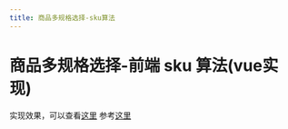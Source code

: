 ```yaml
---
title: 商品多规格选择-sku算法
---
```


# 商品多规格选择-前端 sku 算法(vue实现)

实现效果，可以查看[这里](https://codesandbox.io/s/sku-algorithm-pionk?file=/src/redux/reducer/spec-reducer.ts)
参考[这里](https://juejin.im/post/5de7c053518825125d1497e2?utm_source=gold_browser_extension#heading-21)